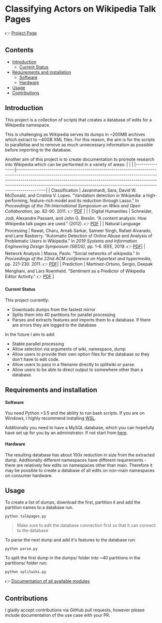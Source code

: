 # Classifying Actors on Wikipedia Talk Pages

👉 [Project Page](https://meta.wikimedia.org/wiki/Research:Classifying_Actors_on_Talk_Pages#Goals)

## Contents

* [Introduction](#Introduction)
  * [Current Status](#Current-Status)
* [Requirements and installation](#Requirements-and-installation)
  * [Software](#Software)
  * [Hardware](#Hardware)
* [Usage](#Usage)
* [Contributions](#Contributions)
   
## Introduction

This project is a collection of scripts that creates a database of edits for a  Wikipedia namespace.

This is challenging as Wikipedia serves its dumps in ~200MB archives
which extract to ~40GB XML files. For this reason, the aim is for the
scripts to parallelise and to remove as much unnecessary information as
possible before importing to the database.

Another aim of this project is to create documentation to promote research into Wikipedia which can be performed in a variety of areas:
|                |                                                                                                                                                                                                                                                                                                                                       |
|----------------|---------------------------------------------------------------------------------------------------------------------------------------------------------------------------------------------------------------------------------------------------------------------------------------------------------------------------------------|
| Classification | Javanmardi, Sara, David W. McDonald, and Cristina V. Lopes. "Vandalism detection in Wikipedia: a high-performing, feature-rich model and its reduction through Lasso." In *Proceedings of the 7th International Symposium on Wikis and Open Collaboration*, pp. 82-90. 2011. 👉 [PDF](https://www.ics.uci.edu/~sjavanma/WikiSym-2011.pdf) |                                                             |
| Digital Humanities          | Schneider, Jodi, Alexandre Passant, and John G. Breslin. "A content analysis: How Wikipedia talk pages are used." (2012). 👉 [PDF](http://socialsemantics.org/files/publications/20100426_webs2010a.pdf)                |
| Natural Language Processing | Rawat, Charu, Arnab Sarkar, Sameer Singh, Rafael Alvarado, and Lane Rasberry. "Automatic Detection of Online Abuse and Analysis of Problematic Users in Wikipedia." In *2019 Systems and Information Engineering Design Symposium (SIEDS)*, pp. 1-6. IEEE, 2019. 👉 [PDF](https://meta.wikimedia.org/wiki/File:Automatic_Detection_of_Online_Abuse_and_Analysis_of_Problematic_Users_in_Wikipedia_preprint.pdf)|
| Network Analysis            | Massa, Paolo. "Social networks of wikipedia." In *Proceedings of the 22nd ACM conference on Hypertext and hypermedia*, pp. 221-230. 2011. 👉 [PDF](https://www.gnuband.org/papers/social_networks_of_wikipedia/)|
| Prediction                  | Martinez-Ortuno, Sergio, Deepak Menghani, and Lars Roemheld. "Sentiment as a Predictor of Wikipedia Editor Activity." 👉 [PDF](http://cs229.stanford.edu/proj2014/Sergio%20Martinez-Ortuno,%20Deepak%20Menghani,%20Lars%20Roemheld,%20Sentiment%20as%20a%20Predictor%20of%20Wikipedia%20Editor%20Activity.pdf) |


#### Current Status

This project currently:

* Downloads dumps from the fastest mirror
* Splits them into 40 partitions for parallel processing
* Parses and extracts features and imports them to a database. If there are errors they are logged to the database

In the future I aim to add:

* Stable parallel processing
* Allow selection via arguments of wiki, namespace, dump
* Allow users to provide their own option files for the database so they don't have to edit code.
* Allow users to pass in a filename directly to splitwiki or parse. 
* Allow users to be able to direct output to somewhere other than a database.

## Requirements and installation

#### Software 

You need Python >3.5 and the ability to run bash scripts. If you are on Windows, I highly
recommend installing [WSL](https://docs.microsoft.com/en-us/windows/wsl/install-win10). 

Additionally you need to have a MySQL database, which you can hopefully have set up for you by an administrator. If not start from [here](https://dev.mysql.com/doc/refman/8.0/en/installing.html). 

#### Hardware

The resulting database has about 100x reduction in size from the extracted dump. Additionally different namespaces have different requirements - there are relatively few edits on namespaces other than main. Therefore it may be possible to create a database of all edits on non-main namespaces on consumer hardware. 

## Usage

To create a list of dumps, download the first, partition it and add the partition names to a database run.

```
python talkpages.py
```
> Make sure to edit the database connection first so that it can connect to the database

To parse the next dump and add it's features to the database run:

```
python parse.py
```

To split the first dump in the dumps/ folder into ~40 partitions in the partitions/ folder run:

```
python splitwiki.py
```

👉 [Documentation of all available modules ](DOCUMENTATION.md)

## Contributions

I gladly accept contributions via GitHub pull requests, however please include documentation of the use case with your PR.
